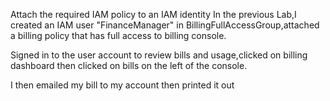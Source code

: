  Attach the required IAM policy to an IAM identity
 In the previous Lab,I created an IAM user "FinanceManager" in BillingFullAccessGroup,attached a billing policy that has full access to billing console.

 Signed in to the user account to review bills and usage,clicked on billing dashboard then clicked on bills on the left of the console.

 I then emailed my bill to my account then printed it out
